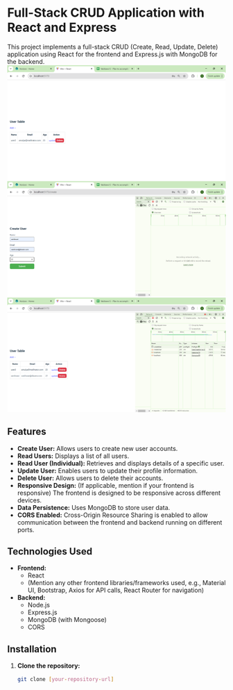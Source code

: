 # Full-Stack CRUD Application with React and Express

This project implements a full-stack CRUD (Create, Read, Update, Delete) application using React for the frontend and Express.js with MongoDB for the backend.
![Project Screenshot 1](/images/Screenshot%202025-02-09%20130941.png)
![Project Screenshot 2](/images/Screenshot%202025-02-09%20131005.png)
![Project Screenshot 3](/images/Screenshot%202025-02-09%20131015.png)

## Features

* **Create User:** Allows users to create new user accounts.
* **Read Users:** Displays a list of all users.
* **Read User (Individual):** Retrieves and displays details of a specific user.
* **Update User:** Enables users to update their profile information.
* **Delete User:** Allows users to delete their accounts.
* **Responsive Design:** (If applicable, mention if your frontend is responsive) The frontend is designed to be responsive across different devices.
* **Data Persistence:** Uses MongoDB to store user data.
* **CORS Enabled:** Cross-Origin Resource Sharing is enabled to allow communication between the frontend and backend running on different ports.

## Technologies Used

* **Frontend:**
    * React
    * (Mention any other frontend libraries/frameworks used, e.g., Material UI, Bootstrap, Axios for API calls, React Router for navigation)
* **Backend:**
    * Node.js
    * Express.js
    * MongoDB (with Mongoose)
    * CORS

## Installation

1. **Clone the repository:**
   ```bash
   git clone [your-repository-url]